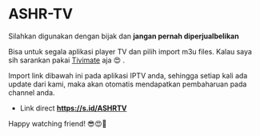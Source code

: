 <h1>ASHR-TV</h1>


Silahkan digunakan dengan bijak dan <b>jangan pernah diperjualbelikan</b>

Bisa untuk segala aplikasi player TV dan pilih import m3u files.  Kalau saya sih sarankan pakai <a href="url">Tivimate</a> aja 😍 .

Import link dibawah ini pada aplikasi IPTV anda, sehingga setiap kali ada update dari kami, maka akan otomatis mendapatkan pembaharuan pada channel anda.
- Link direct <b>https://s.id/ASHRTV</b>

Happy watching friend! 😎😍🥰
